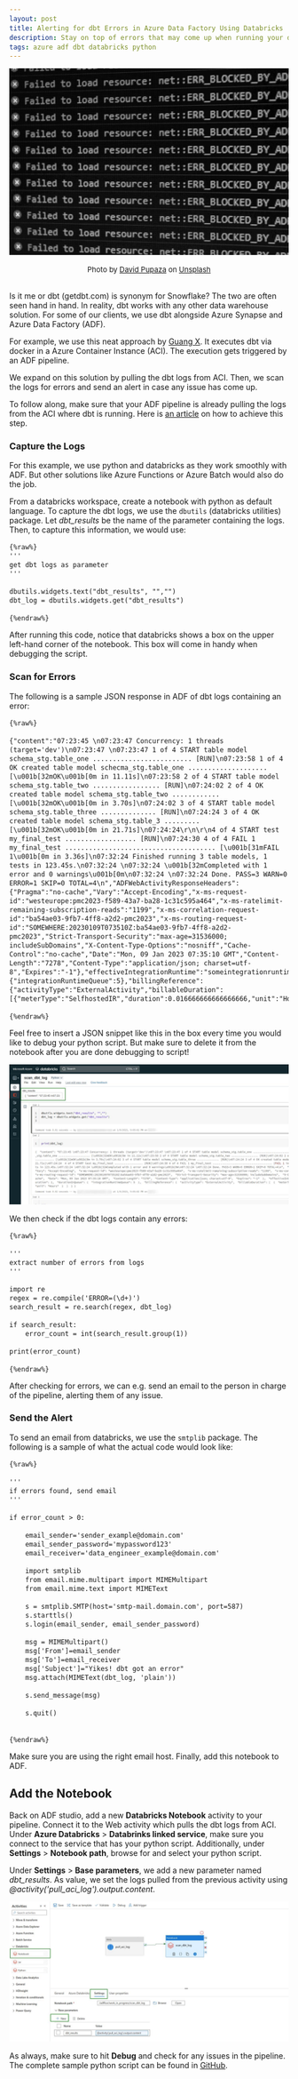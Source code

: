 ```yaml
---
layout: post
title: Alerting for dbt Errors in Azure Data Factory Using Databricks
description: Stay on top of errors that may come up when running your dbt build.
tags: azure adf dbt databricks python
---
```


![](/asset/screenshot/2023-01-10-alerting-dbt-errors-img01.jpg)
<font size="-1"><center><span>Photo by <a href="https://unsplash.com/@dav420?utm_source=unsplash&utm_medium=referral&utm_content=creditCopyText">David Pupaza</a> on <a href="https://unsplash.com/photos/heNwUmEtZzo?utm_source=unsplash&utm_medium=referral&utm_content=creditCopyText">Unsplash</a>
 </span></center></font>
<br>

Is it me or dbt (getdbt.com) is synonym for Snowflake? The two are often seen hand in hand. In reality, dbt works with any other data warehouse solution. For some of our clients, we use dbt alongside Azure Synapse and Azure Data Factory (ADF).

For example, we use this neat approach by [Guang X](https://medium.com/@guangx/run-dbt-in-azure-data-factory-a-clean-solution-for-azure-cloud-edddf0c85849). It executes dbt via docker in a Azure Container Instance (ACI). The execution gets triggered by an ADF pipeline.

We expand on this solution by pulling the dbt logs from ACI. Then, we scan the logs for errors and send an alert in case any issue has come up. 

To follow along, make sure that your ADF pipeline is already pulling the logs from the ACI where dbt is running. Here is [an article](https://paulomoralescastillo.com/blog/2023/01/05/pulling-logs-aci.html) on how to achieve this step. 


### Capture the Logs

For this example, we use python and databricks as they work smoothly with ADF. But other solutions like Azure Functions or Azure Batch would also do the job.

From a databricks workspace, create a notebook with python as default language. To capture the dbt logs, we use the `dbutils` (databricks utilities) package. Let *dbt_results* be the name of the parameter containing the logs. Then, to capture this information, we would use:

    {%raw%}
    '''
    get dbt logs as parameter
    '''

    dbutils.widgets.text("dbt_results", "","")
    dbt_log = dbutils.widgets.get("dbt_results")

    {%endraw%}


After running this code, notice that databricks shows a box on the upper left-hand corner of the notebook. This box will come in handy when debugging the script.


### Scan for Errors

The following is a sample JSON response in ADF of dbt logs containing an error:


    {%raw%}

    {"content":"07:23:45 \n07:23:47 Concurrency: 1 threads (target='dev')\n07:23:47 \n07:23:47 1 of 4 START table model schema_stg.table_one ......................... [RUN]\n07:23:58 1 of 4 OK created table model schecma_stg.table_one .................... [\u001b[32mOK\u001b[0m in 11.11s]\n07:23:58 2 of 4 START table model schema_stg.table_two ................. [RUN]\n07:24:02 2 of 4 OK created table model schema_stg.table_two ............ [\u001b[32mOK\u001b[0m in 3.70s]\n07:24:02 3 of 4 START table model schema_stg.table_three .............. [RUN]\n07:24:24 3 of 4 OK created table model schema_stg.table_3 ......... [\u001b[32mOK\u001b[0m in 21.71s]\n07:24:24\r\n\r\n4 of 4 START test my_final_test .................. [RUN]\n07:24:30 4 of 4 FAIL 1 my_final_test ...................................... [\u001b[31mFAIL 1\u001b[0m in 3.36s]\n07:32:24 Finished running 3 table models, 1 tests in 123.45s.\n07:32:24 \n07:32:24 \u001b[32mCompleted with 1 error and 0 warnings\u001b[0m\n07:32:24 \n07:32:24 Done. PASS=3 WARN=0 ERROR=1 SKIP=0 TOTAL=4\n","ADFWebActivityResponseHeaders":{"Pragma":"no-cache","Vary":"Accept-Encoding","x-ms-request-id":"westeurope:pmc2023-f589-43a7-ba28-1c31c595a464","x-ms-ratelimit-remaining-subscription-reads":"1199","x-ms-correlation-request-id":"ba54ae03-9fb7-4ff8-a2d2-pmc2023","x-ms-routing-request-id":"SOMEWHERE:20230109T073510Z:ba54ae03-9fb7-4ff8-a2d2-pmc2023","Strict-Transport-Security":"max-age=31536000; includeSubDomains","X-Content-Type-Options":"nosniff","Cache-Control":"no-cache","Date":"Mon, 09 Jan 2023 07:35:10 GMT","Content-Length":"7278","Content-Type":"application/json; charset=utf-8","Expires":"-1"},"effectiveIntegrationRuntime":"someintegrationruntime","executionDuration":1,"durationInQueue":{"integrationRuntimeQueue":5},"billingReference":{"activityType":"ExternalActivity","billableDuration":[{"meterType":"SelfhostedIR","duration":0.016666666666666666,"unit":"Hours"}]}}

    {%endraw%}


Feel free to insert a JSON snippet like this in the box every time you would like to debug your python script. But make sure to delete it from the notebook after you are done debugging to script! 

![2023-01-10-alerting-dbt-errors-img02](/asset/screenshot/2023-01-10-alerting-dbt-errors-img02.jpg)

We then check if the dbt logs contain any errors:

    {%raw%}

    '''
    extract number of errors from logs
    '''

    import re
    regex = re.compile('ERROR=(\d+)')
    search_result = re.search(regex, dbt_log)

    if search_result:
        error_count = int(search_result.group(1))
    
    print(error_count)

    {%endraw%}

After checking for errors, we can e.g. send an email to the person in charge of the pipeline, alerting them of any issue. 


### Send the Alert

To send an email from databricks, we use the `smtplib` package. The following is a sample of what the actual code would look like:

    {%raw%}

    '''
    if errors found, send email
    '''

    if error_count > 0:
    
        email_sender='sender_example@domain.com'
        email_sender_password='mypassword123'
        email_receiver='data_engineer_example@domain.com'
        
        import smtplib
        from email.mime.multipart import MIMEMultipart
        from email.mime.text import MIMEText

        s = smtplib.SMTP(host='smtp-mail.domain.com', port=587)
        s.starttls()
        s.login(email_sender, email_sender_password)

        msg = MIMEMultipart() 
        msg['From']=email_sender
        msg['To']=email_receiver
        msg['Subject']="Yikes! dbt got an error"
        msg.attach(MIMEText(dbt_log, 'plain'))

        s.send_message(msg)

        s.quit()


    {%endraw%}


Make sure you are using the right email host. Finally, add this notebook to ADF.

## Add the Notebook

Back on ADF studio, add a new **Databricks Notebook** activity to your pipeline. Connect it to the Web activity which pulls the dbt logs from ACI. Under **Azure Databricks** > **Databrinks linked service**, make sure you connect to the service that has your python script. Additionally, under **Settings** > **Notebook path**, browse for and select your python script. 

Under **Settings** > **Base parameters**, we add a new parameter named *dbt_results*. As value, we set the logs pulled from the previous activity using *@activity('pull_aci_log').output.content*.

![2023-01-10-alerting-dbt-errors-img03](/asset/screenshot/2023-01-10-alerting-dbt-errors-img03.jpg)

As always, make sure to hit **Debug** and check for any issues in the pipeline. The complete sample python script can be found in [GitHub](https://github.com/moralescastillo/code_sample/blob/main/alering_dbt_errors/alerting_dbt_errors.py).